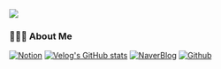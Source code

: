 <img src="https://capsule-render.vercel.app/api?type=soft&color=0:FFFFE0,100:FFEBCD&text=Hi,%20My%20name%20is%20Suji%20Yoon&animation=fadeIn&fontColor=B8860B&fontSize=40"/>



  ### 🏃🏻‍♀️ About Me
  
  [![Notion](https://img.shields.io/badge/Notion-000000?style=for-the-badge&logo=notion&logoColor=FFFFFF)](https://www.notion.so/YOONSUJI-PROFILE-cf7aa625b7fb4164998ca855da7bc646?pvs=4) [![Velog's GitHub stats](https://img.shields.io/badge/Velog-20C997?style=for-the-badge&logo=velog&logoColor=FFFFFF)](https://velog.io/@tnwl155) [![NaverBlog](https://img.shields.io/badge/BLOG-03C75A?style=for-the-badge&logo=NAVER&logoColor=FFFFFF)](https://blog.naver.com/tnwl155) [![Github](https://img.shields.io/badge/GitHub-181717?style=for-the-badge&logo=github&logoColor=FFFFFF)](https://github.com/Yoonsuji)


